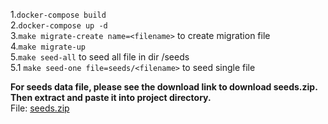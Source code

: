 1.`docker-compose build`  
2.`docker-compose up -d`  
3.`make migrate-create name=<filename>` to create migration file  
4.`make migrate-up`  
5.`make seed-all` to seed all file in dir /seeds  
5.1 `make seed-one file=seeds/<filename>` to seed single file  

**For seeds data file, please see the download link to download seeds.zip.
Then extract and paste it into project directory.**  
File: [seeds.zip](https://drive.google.com/file/d/1lf1Cw1xiBQ2Jj8hiiG_rMkN-8d9pDufx/view?usp=sharing)